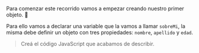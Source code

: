 Para comenzar este recorrido vamos a empezar creando nuestro primer objeto. :star_struck:

Para ello vamos a declarar una variable que la vamos a llamar `sobreMi`, la misma debe definir un objeto con tres propiedades: `nombre`, `apellido` y `edad`.

> Creá el código JavaScript que acabamos de describir.
